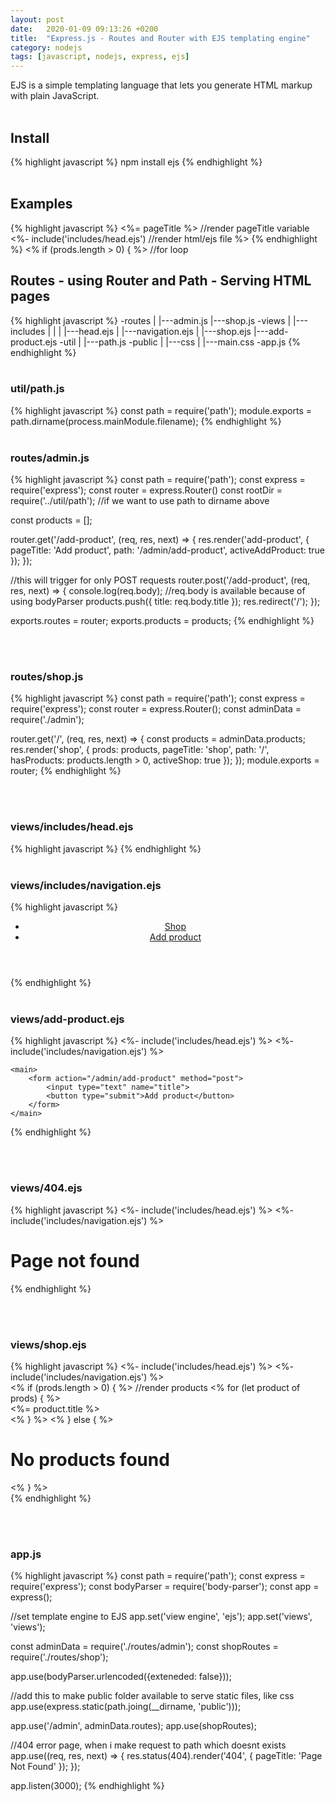 ```yaml
---
layout: post
date:   2020-01-09 09:13:26 +0200
title:  "Express.js - Routes and Router with EJS templating engine"
category: nodejs
tags: [javascript, nodejs, express, ejs]
---
```


EJS is a simple templating language that lets you generate HTML markup with plain JavaScript.
<br /><br />
<h2>Install</h2>
{% highlight javascript %}
npm install ejs
{% endhighlight %}
<br /><br />

<h2>Examples</h2>
{% highlight javascript %}
<%= pageTitle %>  //render pageTitle variable
<%- include('includes/head.ejs') //render html/ejs file %>
{% endhighlight %}
<% if (prods.length > 0) { %> //for loop

<h2>Routes - using Router and Path - Serving HTML pages</h2>
{% highlight javascript %}
-routes
    |
    |---admin.js
    |---shop.js
-views
    |
    |---includes
    |       |
    |       |---head.ejs
    |       |---navigation.ejs
    |
    |---shop.ejs
    |---add-product.ejs
-util
    |
    |---path.js
-public
    |
    |---css
        |
        |---main.css
-app.js
{% endhighlight %}
<br /><br />

<h3>util/path.js</h3>
{% highlight javascript %}
const path = require('path');
module.exports = path.dirname(process.mainModule.filename);
{% endhighlight %}
<br /><br />

<h3>routes/admin.js</h3>
{% highlight javascript %}
const path = require('path');
const express = require('express');
const router = express.Router()
const rootDir = require('../util/path'); //if we want to use path to dirname above

const products = [];

router.get('/add-product', (req, res, next) => {
    res.render('add-product', {
        pageTitle: 'Add product',
        path: '/admin/add-product',
        activeAddProduct: true
    });
});

//this will trigger for only POST requests
router.post('/add-product', (req, res, next) => {
    console.log(req.body);  //req.body is available because of using bodyParser
    products.push({ title: req.body.title });
    res.redirect('/');
});

exports.routes = router;
exports.products = products;
{% endhighlight %}

<br /><br />

<h3>routes/shop.js</h3>
{% highlight javascript %}
const path = require('path');
const express = require('express');
const router = express.Router();
const adminData = require('./admin');

router.get('/', (req, res, next) => {
    const products = adminData.products;
    res.render('shop', {
        prods: products,
        pageTitle: 'shop',
        path: '/',
        hasProducts: products.length > 0,
        activeShop: true
    });
});
module.exports = router;
{% endhighlight %}

<br /><br />

<h3>views/includes/head.ejs</h3>
{% highlight javascript %}
<!DOCTYPE html>
<html>
<head>
    <!-- we are using express.static in app.js to serve static css file from public dir -->
    <link rel="stylesheet" href="/css/main.css">
{% endhighlight %}
<br /><br />


<h3>views/includes/navigation.ejs</h3>
{% highlight javascript %}
<header>
    <nav>
        <ul>
            <li><a class="<%= path === '/' ? 'active' : '' %>" href="/">Shop</a></li>
            <li><a class="<%= path === '/admin/add-product' ? 'active' : '' %>" href="/admin/add-product">Add product</a></li>
        </ul>
    </nav>
</header>
{% endhighlight %}
<br /><br />

<h3>views/add-product.ejs</h3>
{% highlight javascript %}
<%- include('includes/head.ejs') %>
</head>
</head>
<body>
    <%- include('includes/navigation.ejs') %>

    <main>
        <form action="/admin/add-product" method="post">
            <input type="text" name="title">
            <button type="submit">Add product</button>
        </form>
    </main>
</body>
</html>
{% endhighlight %}

<br /><br />
<h3>views/404.ejs</h3>
{% highlight javascript %}
<%- include('includes/head.ejs') %>
</head>
<body>
    <%- include('includes/navigation.ejs') %>
    <h1>Page not found</h1>
</body>
</html>
{% endhighlight %}


<br /><br />
<h3>views/shop.ejs</h3>
{% highlight javascript %}
<%- include('includes/head.ejs') %>
</head>
</head>
<body>
    <%- include('includes/navigation.ejs') %>
    <main>
        <% if (prods.length > 0) { %>
            //render products
            <% for (let product of prods) { %>
                 <div>
                    <%= product.title %>
                 </div>
            <% } %>
        <% } else { %>
            <h1>No products found</h1>
        <% }  %>
    </main>
</body>
</html>
{% endhighlight %}

<br /><br />
<h3>app.js</h3>
{% highlight javascript %}
const path = require('path');
const express = require('express');
const bodyParser = require('body-parser');
const app = express();

//set template engine to EJS
app.set('view engine', 'ejs');
app.set('views', 'views');

const adminData = require('./routes/admin');
const shopRoutes = require('./routes/shop');

app.use(bodyParser.urlencoded({exteneded: false}));

//add this to make public folder available to serve static files, like css
app.use(express.static(path.joing(__dirname, 'public')));

app.use('/admin', adminData.routes);
app.use(shopRoutes);

//404 error page, when i make request to path which doesnt exists
app.use((req, res, next) => {
    res.status(404).render('404', { pageTitle: 'Page Not Found' });
});

app.listen(3000);
{% endhighlight %}
